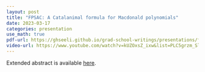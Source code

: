 ```yaml
---
layout: post
title: "FPSAC: A Catalanimal formula for Macdonald polynomials"
date: 2023-03-17
categories: presentation
use_math: true
pdf-url: https://ghseeli.github.io/grad-school-writings/presentations/fpsac23-macdonald-catalanimals.pdf
video-url: https://www.youtube.com/watch?v=kUZOxsZ_ixw&list=PLC5grzm_SlsdhMsyFsgrEpDwyrhwMPZUF&index=3
---
```

Extended abstract is available [here](https://www.mat.univie.ac.at/~slc/wpapers/FPSAC2023/85.pdf).

